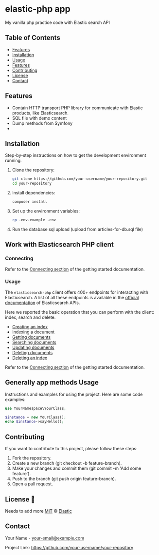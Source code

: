 # elastic-php app

My vanilla php practice code with Elastic search API

## Table of Contents
- [Features](#features)
- [Installation](#installation)
- [Usage](#usage)
- [Features](#features)
- [Contributing](#contributing)
- [License](#license)
- [Contact](#contact)


## Features
* Contain HTTP transport PHP library for communicate with Elastic products, like Elasticsearch.
* SQL file with demo content
* Dump methods from Symfony
* 


## Installation

Step-by-step instructions on how to get the development environment running.

1. Clone the repository:
    ```bash
    git clone https://github.com/your-username/your-repository.git
    cd your-repository
    ```
2. Install dependencies:
    ```bash
    composer install
    ```
3. Set up the environment variables:
    ```bash
    cp .env.example .env
    ```
4. Run the database sql upload (upload from articles-for-db.sql file)


## Work with Elasticsearch PHP client

### Connecting 
Refer to the [Connecting section](https://www.elastic.co/guide/en/elasticsearch/client/php-api/current/getting-started-php.html#_connecting)
of the getting started documentation.

### Usage
The `elasticsearch-php` client offers 400+ endpoints for interacting with
Elasticsearch. A list of all these endpoints is available in the
[official documentation](https://www.elastic.co/guide/en/elasticsearch/reference/current/rest-apis.html)
of Elasticsearch APIs.

Here we reported the basic operation that you can perform with the client:
index, search and delete.
- [Creating an index](https://www.elastic.co/guide/en/elasticsearch/client/php-api/current/getting-started-php.html#_creating_an_index)
- [Indexing a document](https://www.elastic.co/guide/en/elasticsearch/client/php-api/current/getting-started-php.html#_indexing_documents)
- [Getting documents](https://www.elastic.co/guide/en/elasticsearch/client/php-api/current/getting-started-php.html#_getting_documents)
- [Searching documents](https://www.elastic.co/guide/en/elasticsearch/client/php-api/current/getting-started-php.html#_searching_documents)
- [Updating documents](https://www.elastic.co/guide/en/elasticsearch/client/php-api/current/getting-started-php.html#_updating_documents)
- [Deleting documents](https://www.elastic.co/guide/en/elasticsearch/client/php-api/current/getting-started-php.html#_deleting_documents)
- [Deleting an index](https://www.elastic.co/guide/en/elasticsearch/client/php-api/current/getting-started-php.html#_deleting_an_index)

Refer to the [Connecting section](https://www.elastic.co/guide/en/elasticsearch/client/php-api/current/getting-started-php.html#_connecting)
of the getting started documentation.


## Generally app methods Usage

Instructions and examples for using the project. Here are some code examples:

```php
use YourNamespace\YourClass;

$instance = new YourClass();
echo $instance->sayHello();
```


## Contributing
If you want to contribute to this project, please follow these steps:

1. Fork the repository.
2. Create a new branch (git checkout -b feature-branch).
3. Make your changes and commit them (git commit -m 'Add some feature').
4. Push to the branch (git push origin feature-branch).
5. Open a pull request.


## License 📗
Needs to add more
[MIT](LICENSE) © [Elastic](https://www.elastic.co/)


## Contact
Your Name - your-email@example.com

Project Link: https://github.com/your-username/your-repository